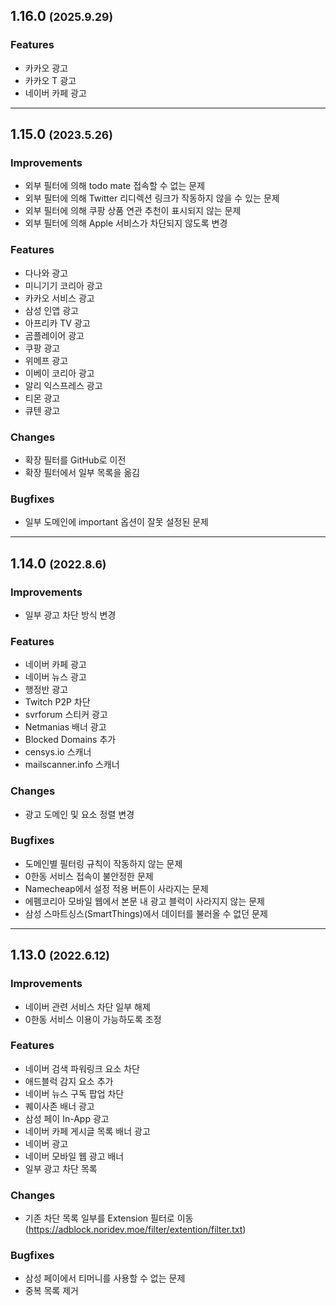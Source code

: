 <!--
## 1.x.x <small>(unreleased)</small>

### Improvements
- 

### Features
- 

### Changes
- 

### Bugfixes
- 

---

-->

## 1.16.0 <small>(2025.9.29)</small>

### Features
- 카카오 광고
- 카카오 T 광고
- 네이버 카페 광고

---

## 1.15.0 <small>(2023.5.26)</small>

### Improvements
- 외부 필터에 의해 todo mate 접속할 수 없는 문제
- 외부 필터에 의해 Twitter 리디렉션 링크가 작동하지 않을 수 있는 문제
- 외부 필터에 의해 쿠팡 상품 연관 추천이 표시되지 않는 문제
- 외부 필터에 의해 Apple 서비스가 차단되지 않도록 변경

### Features
- 다나와 광고
- 미니기기 코리아 광고
- 카카오 서비스 광고
- 삼성 인앱 광고
- 아프리카 TV 광고
- 곰플레이어 광고
- 쿠팡 광고
- 위메프 광고
- 이베이 코리아 광고
- 알리 익스프레스 광고
- 티몬 광고
- 큐텐 광고

### Changes
- 확장 필터를 GitHub로 이전
- 확장 필터에서 일부 목록을 옮김

### Bugfixes
- 일부 도메인에 important 옵션이 잘못 설정된 문제

---

## 1.14.0 <small>(2022.8.6)</small>

### Improvements
- 일부 광고 차단 방식 변경

### Features
- 네이버 카페 광고
- 네이버 뉴스 광고
- 행정반 광고
- Twitch P2P 차단
- svrforum 스티커 광고
- Netmanias 배너 광고
- Blocked Domains 추가
- censys.io 스캐너
- mailscanner.info 스캐너

### Changes
- 광고 도메인 및 요소 정렬 변경

### Bugfixes
- 도메인별 필터링 규칙이 작동하지 않는 문제
- 0한동 서비스 접속이 불안정한 문제
- Namecheap에서 설정 적용 버튼이 사라지는 문제
- 에펨코리아 모바일 웹에서 본문 내 광고 블럭이 사라지지 않는 문제
- 삼성 스마트싱스(SmartThings)에서 데이터를 불러올 수 없던 문제

---

## 1.13.0 <small>(2022.6.12)</small>

### Improvements
- 네이버 관련 서비스 차단 일부 해제
- 0한동 서비스 이용이 가능하도록 조정

### Features
- 네이버 검색 파워링크 요소 차단
- 애드블럭 감지 요소 추가
- 네이버 뉴스 구독 팝업 차단
- 퀘이사존 배너 광고
- 삼성 페이 In-App 광고
- 네이버 카페 게시글 목록 배너 광고
- 네이버 광고
- 네이버 모바일 웹 광고 배너
- 일부 광고 차단 목록

### Changes
- 기존 차단 목록 일부를 Extension 필터로 이동 (https://adblock.noridev.moe/filter/extention/filter.txt)

### Bugfixes
- 삼성 페이에서 티머니를 사용할 수 없는 문제
- 중복 목록 제거
